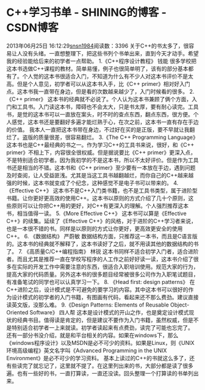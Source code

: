 # C++学习书单 - SHINING的博客 - CSDN博客
2013年06月25日 16:12:29[snsn1984](https://me.csdn.net/snsn1984)阅读数：3396
关于C++的书太多了，很容易让人没有头绪。一直想整理下，把这些书列个书单出来，直到今天才动手。希望我的经验能给后来的初学者一点帮助。
1.《C++程序设计教程》 钱能
很多学校把这本书选做C++课程的教材。简单易懂，例子也很简单明了，该有的部分基本都有了。个人觉的这本书很适合入门，不知道为什么有不少人对这本书评价不是太高。但是个人意见，初学者可以从这本书入手，比《C++ primer》相对好入门点。这本书我一直带在身边，但是看的次数越来越少了，入门时候看的很多。
2.《C++ primer》
这本书的经典就不必说了。个人认为这本书兼顾了俩个方面，入门和工具书。入门读这本书，障碍也不会太大，只是书太厚，要有耐心读完。工具书，是觉的这本书可以一直放在案头，时不时的查点东西，翻点东西，很方便。个人感觉，这本书还是要翻好多遍才能烂熟于心，在次之前，这本书一直有存在手边的价值。
我本人一直把这本书带在身边，不过好在买的是正版，要不早就让我翻烂了。盗版的质量很差，很容易翻烂。
3.《The C++ Programming Language》
这本书也是C++最经典的书之一。作为学习C++的工具书来说，很好，和《C++ primer》不相上下，内容很全很权威。但是据说要比《C++ primer》更深入点，不是特别适合初学者。因为我初学的不是这本书，所以不太好评价。但是作为工具书还是相当的不错。这本书和《C++ primer》至少要有一本放在手边，遇到问题及时查阅，让人受益匪浅。尤其是当这工具书越翻越烂，而你自己的C++越来越强的时候，这本书就变成了个纪念，这种感觉不是电子书可以带来的。
4.《Effective C++》
这本书不是C++入门类书籍，也不是工具书类型，属于进阶型书籍。让你更好更高效的使用C++。这本书以原则的方式介绍了几十个原则，这些原则可以让你把C++用的更好，对C++有更深入的理解。个人强烈推荐这本书，相当值得一读。
5.《More Effective C++》
这本书可以算是《Effective C++》的续集。延续了《Effective C++》的风格，对于进阶的C++学习者来说，也是一本很不错的书。同样是以原则的方式让你更好，更高效更安全的使用C++。
6. 《数据结构》 严蔚敏
数据结构方面，只推荐这一本书，而且是C语言版的。这本书的经典就不解释了，这本书读好了之后，就不用读其他的数据结构的书了。
7. 《高质量C/C++编程指南》 林锐
这本书同样不适合初学入门者，适合进阶者。而且尤其是推荐一直在学校写程序的人工作之前好好读一读，这本书介绍了很多在实际的开发工作中需要注意的东西，很适合入职培训使用。规范大家的行为，提高大家的代码质量。另外这本书的很多题目经常被很多公司作为入职笔试题目，有准备笔试的同学也可以认真学习一下。
8. 《Head first: design patterns》
在C++进阶之后，设计模式是不可避免的要学习的内容。其中这本书可以很好的作为设计模式的初学者的入门书籍，有图画有代码，看起来还不那么费劲。建议直接读英文版，没那么难。
9.《Design Patterns: Elements of Reusable Object-Oriented Software》 四人帮
这本是设计模式的开山之作，也是奠定设计模式现状的经典书目。值得读是肯定的，但是建议不要作为入门书籍，虽然权威，但是不是特别适合初学者一上来就读。初学者读起来有点费劲，读完了可能也忘完了。
还有一部分书没介绍，就是和平台相关的内容。如果在windows下，那么《windows程序设计》以及MSDN是必不可少的资料。如果是Linux，则《UNIX环境高级编程》英文名字叫《Advanced Programming in the UNIX Environment》是必不可少的学习资料。
基本上读过的C++的书就这么多了，还有些读完了就忘记了，这里就不提了。在这里列出来的书，大部分都是读了很多遍。也有一些好的书，一直打算读，一直还没读。回头整理一个打算读的书单列出来。



